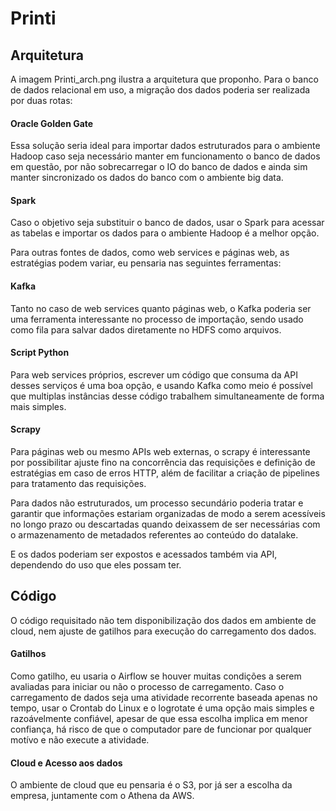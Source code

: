 # Printi

## Arquitetura
A imagem Printi_arch.png ilustra a arquitetura que proponho.
Para o banco de dados relacional em uso, a migração dos dados poderia ser realizada por duas rotas:

#### Oracle Golden Gate
Essa solução seria ideal para importar dados estruturados para o ambiente Hadoop caso seja necessário manter em funcionamento o banco de dados em questão, por não sobrecarregar o IO do banco de dados e ainda sim manter sincronizado os dados do banco com o ambiente big data.

#### Spark
Caso o objetivo seja substituir o banco de dados, usar o Spark para acessar as tabelas e importar os dados para o ambiente Hadoop é a melhor opção.

Para outras fontes de dados, como web services e páginas web, as estratégias podem variar, eu pensaria nas seguintes ferramentas:

#### Kafka
Tanto no caso de web services quanto páginas web, o Kafka poderia ser uma ferramenta interessante no processo de importação, sendo usado como fila para salvar dados diretamente no HDFS como arquivos.

#### Script Python
Para web services próprios, escrever um código que consuma da API desses serviços é uma boa opção, e usando Kafka como meio é possível que multiplas instâncias desse código trabalhem simultaneamente de forma mais simples.

#### Scrapy
Para páginas web ou mesmo APIs web externas, o scrapy é interessante por possibilitar ajuste fino na concorrência das requisições e definição de estratégias em caso de erros HTTP, além de facilitar a criação de pipelines para tratamento das requisições.

Para dados não estruturados, um processo secundário poderia tratar e garantir que informações estariam organizadas de modo a serem acessíveis no longo prazo ou descartadas quando deixassem de ser necessárias com o armazenamento de metadados referentes ao conteúdo do datalake.

E os dados poderiam ser expostos e acessados também via API, dependendo do uso que eles possam ter.

## Código
O código requisitado não tem disponibilização dos dados em ambiente de cloud, nem ajuste de gatilhos para execução do carregamento dos dados.

#### Gatilhos
Como gatilho, eu usaria o Airflow se houver muitas condições a serem avaliadas para iniciar ou não o processo de carregamento.
Caso o carregamento de dados seja uma atividade recorrente baseada apenas no tempo, usar o Crontab do Linux e o logrotate é uma opção mais simples e razoávelmente confiável, apesar de que essa escolha implica em menor confiança, há risco de que o computador pare de funcionar por qualquer motívo e não execute a atividade.

#### Cloud e Acesso aos dados
O ambiente de cloud que eu pensaria é o S3, por já ser a escolha da empresa, juntamente com o Athena da AWS.
